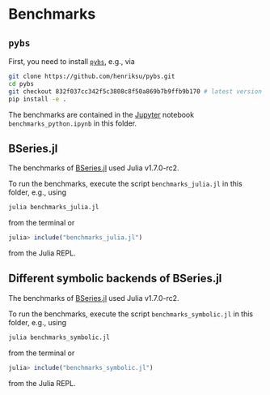 # Benchmarks


## `pybs`

First, you need to install [`pybs`](https://github.com/henriksu/pybs), e.g., via
```bash
git clone https://github.com/henriksu/pybs.git
cd pybs
git checkout 832f037cc342f5c3808c8f50a869b7b9ffb9b170 # latest version at the time of writing
pip install -e .
```

The benchmarks are contained in the [Jupyter](https://jupyter.org/) notebook
`benchmarks_python.ipynb` in this folder.


## BSeries.jl

The benchmarks of [BSeries.jl](https://github.com/ranocha/BSeries.jl) used
Julia v1.7.0-rc2.

To run the benchmarks, execute the script `benchmarks_julia.jl` in this folder,
e.g., using

```bash
julia benchmarks_julia.jl
```

from the terminal or

```julia
julia> include("benchmarks_julia.jl")
```

from the Julia REPL.


## Different symbolic backends of BSeries.jl

The benchmarks of [BSeries.jl](https://github.com/ranocha/BSeries.jl) used
Julia v1.7.0-rc2.

To run the benchmarks, execute the script `benchmarks_symbolic.jl` in this folder,
e.g., using

```bash
julia benchmarks_symbolic.jl
```

from the terminal or

```julia
julia> include("benchmarks_symbolic.jl")
```

from the Julia REPL.
